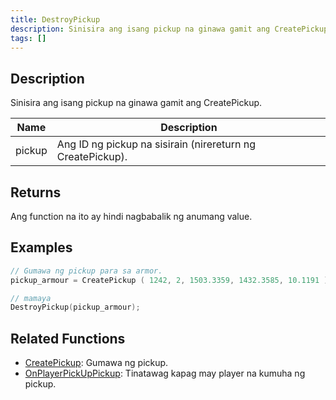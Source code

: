 ```yaml
---
title: DestroyPickup
description: Sinisira ang isang pickup na ginawa gamit ang CreatePickup.
tags: []
---
```


## Description

Sinisira ang isang pickup na ginawa gamit ang CreatePickup.

| Name   | Description                                                 |
| ------ | ----------------------------------------------------------- |
| pickup | Ang ID ng pickup na sisirain (nirereturn ng CreatePickup).  |

## Returns

Ang function na ito ay hindi nagbabalik ng anumang value.

## Examples

```c
// Gumawa ng pickup para sa armor.
pickup_armour = CreatePickup ( 1242, 2, 1503.3359, 1432.3585, 10.1191 );

// mamaya
DestroyPickup(pickup_armour);
```

## Related Functions

- [CreatePickup](CreatePickup): Gumawa ng pickup.
- [OnPlayerPickUpPickup](../callbacks/OnPlayerPickUpPickup): Tinatawag kapag may player na kumuha ng pickup.